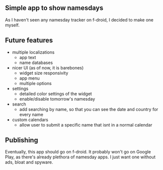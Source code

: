 ## Simple app to show namesdays
As I haven't seen any namesday tracker on f-droid, I decided to make one myself.

## Future features
- multiple localizations
  - app text
  - name databases
- nicer UI (as of now, it is barebones)
  - widget size responsivity
  - app menu
  - multiple options
- settings
  - detailed color settings of the widget
  - enable/disable tomorrow's namesday
- search
  - add searching by name, so that you can see the date and country for every name
- custom calendars
  - allow user to submit a specific name that isnt in a normal calendar

## Publishing
Eventually, this app should go on f-droid. It probably won't go on Google Play, as there's already plethora of namesday apps.
I just want one without ads, bloat and spyware.
